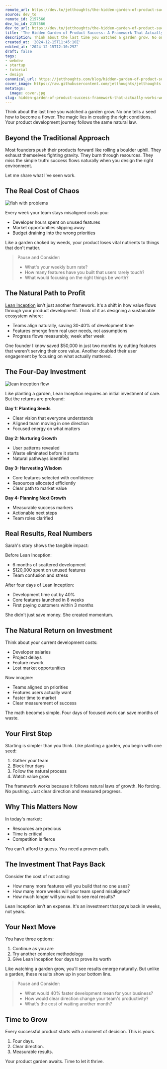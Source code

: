 ```yaml
---
remote_url: https://dev.to/jetthoughts/the-hidden-garden-of-product-success-a-framework-that-actually-works-40m6
source: dev_to
remote_id: 2157566
dev_to_id: 2157566
dev_to_url: https://dev.to/jetthoughts/the-hidden-garden-of-product-success-a-framework-that-actually-works-40m6
title: 'The Hidden Garden of Product Success: A Framework That Actually Works'
description: Think about the last time you watched a garden grow. No one tells a seed how to become a flower. The...
created_at: '2024-12-15T11:45:10Z'
edited_at: '2024-12-15T12:10:29Z'
draft: false
tags:
- webdev
- startup
- tutorial
- design
canonical_url: https://jetthoughts.com/blog/hidden-garden-of-product-success-framework-that-actually-works-webdev-startup/
cover_image: https://raw.githubusercontent.com/jetthoughts/jetthoughts.github.io/master/content/blog/hidden-garden-of-product-success-framework-that-actually-works-webdev-startup/cover.jpg
metatags:
  image: cover.jpg
slug: hidden-garden-of-product-success-framework-that-actually-works-webdev-startup
---
```

Think about the last time you watched a garden grow. No one tells a seed how to become a flower. The magic lies in creating the right conditions. Your product development journey follows the same natural law.

## Beyond the Traditional Approach

Most founders push their products forward like rolling a boulder uphill. They exhaust themselves fighting gravity. They burn through resources. They miss the simple truth: success flows naturally when you design the right environment.

Let me share what I've seen work.

## The Real Cost of Chaos

![fish with problems](file_0.png)

Every week your team stays misaligned costs you:

- Developer hours spent on unused features
- Market opportunities slipping away
- Budget draining into the wrong priorities

Like a garden choked by weeds, your product loses vital nutrients to things that don't matter.

> Pause and Consider:
>
> - What's your weekly burn rate?
> - How many features have you built that users rarely touch?
> - What would focusing on the right things be worth?

## The Natural Path to Profit

[Lean Inception](https://martinfowler.com/articles/lean-inception/) isn't just another framework. It's a shift in how value flows through your product development. Think of it as designing a sustainable ecosystem where:

- Teams align naturally, saving 30-40% of development time
- Features emerge from real user needs, not assumptions
- Progress flows measurably, week after week

One founder I know saved $50,000 in just two months by cutting features that weren't serving their core value. Another doubled their user engagement by focusing on what actually mattered.

## The Four-Day Investment

![lean inception flow](file_1.png)

Like planting a garden, Lean Inception requires an initial investment of care. But the returns are profound:

**Day 1: Planting Seeds**

- Clear vision that everyone understands
- Aligned team moving in one direction
- Focused energy on what matters

**Day 2: Nurturing Growth**

- User patterns revealed
- Waste eliminated before it starts
- Natural pathways identified

**Day 3: Harvesting Wisdom**

- Core features selected with confidence
- Resources allocated efficiently
- Clear path to market value

**Day 4: Planning Next Growth**

- Measurable success markers
- Actionable next steps
- Team roles clarified

## Real Results, Real Numbers

Sarah's story shows the tangible impact:

Before Lean Inception:

- 6 months of scattered development
- $120,000 spent on unused features
- Team confusion and stress

After four days of Lean Inception:

- Development time cut by 40%
- Core features launched in 8 weeks
- First paying customers within 3 months

She didn't just save money. She created momentum.

## The Natural Return on Investment

Think about your current development costs:

- Developer salaries
- Project delays
- Feature rework
- Lost market opportunities

Now imagine:

- Teams aligned on priorities
- Features users actually want
- Faster time to market
- Clear measurement of success

The math becomes simple. Four days of focused work can save months of waste.

## Your First Step

Starting is simpler than you think. Like planting a garden, you begin with one seed:

1. Gather your team
1. Block four days
1. Follow the natural process
1. Watch value grow

The framework works because it follows natural laws of growth. No forcing. No pushing. Just clear direction and measured progress.

## Why This Matters Now

In today's market:

- Resources are precious
- Time is critical
- Competition is fierce

You can't afford to guess. You need a proven path.

## The Investment That Pays Back

Consider the cost of not acting:

- How many more features will you build that no one uses?
- How many more weeks will your team spend misaligned?
- How much longer will you wait to see real results?

Lean Inception isn't an expense. It's an investment that pays back in weeks, not years.

## Your Next Move

You have three options:

1. Continue as you are
2. Try another complex methodology
3. Give Lean Inception four days to prove its worth

Like watching a garden grow, you'll see results emerge naturally. But unlike a garden, these results show up in your bottom line.

> Pause and Consider:
>
> - What would 40% faster development mean for your business?
> - How would clear direction change your team's productivity?
> - What's the cost of waiting another month?

## Time to Grow

Every successful product starts with a moment of decision. This is yours.

1. Four days.
1. Clear direction.
1. Measurable results.

Your product garden awaits. Time to let it thrive.
